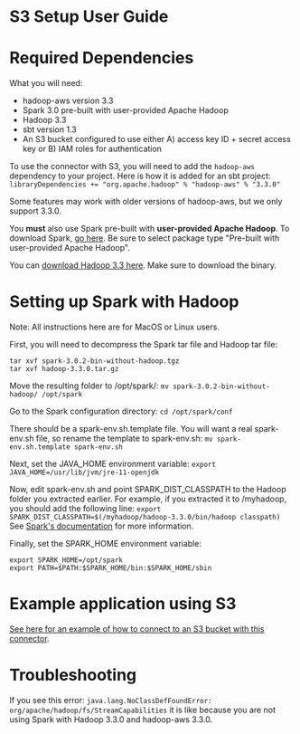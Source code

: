 # S3 Setup User Guide

# Required Dependencies
What you will need:
- hadoop-aws version 3.3
- Spark 3.0 pre-built with user-provided Apache Hadoop
- Hadoop 3.3
- sbt version 1.3
- An S3 bucket configured to use either A) access key ID + secret access key or B) IAM roles for authentication

To use the connector with S3, you will need to add the `hadoop-aws` dependency to your project. Here is how it is added for an sbt project:
```libraryDependencies += "org.apache.hadoop" % "hadoop-aws" % "3.3.0"```

Some features may work with older versions of hadoop-aws, but we only support 3.3.0.

You **must** also use Spark pre-built with **user-provided Apache Hadoop**. To download Spark, [go here](https://spark.apache.org/downloads.html). Be sure to select package type "Pre-built with user-provided Apache Hadoop".

You can [download Hadoop 3.3 here](https://hadoop.apache.org/releases.html). Make sure to download the binary.

# Setting up Spark with Hadoop
Note: All instructions here are for MacOS or Linux users.

First, you will need to decompress the Spark tar file and Hadoop tar file:
```
tar xvf spark-3.0.2-bin-without-hadoop.tgz
tar xvf hadoop-3.3.0.tar.gz
```

Move the resulting folder to /opt/spark/:
`mv spark-3.0.2-bin-without-hadoop/ /opt/spark`

Go to the Spark configuration directory:
`cd /opt/spark/conf`

There should be a spark-env.sh.template file. You will want a real spark-env.sh file, so rename the template to spark-env.sh:
`mv spark-env.sh.template spark-env.sh`

Next, set the JAVA_HOME environment variable:
`export JAVA_HOME=/usr/lib/jvm/jre-11-openjdk`

Now, edit spark-env.sh and point SPARK_DIST_CLASSPATH to the Hadoop folder you extracted earlier. For example, if you extracted it to /myhadoop, you should add the following line:
`export SPARK_DIST_CLASSPATH=$(/myhadoop/hadoop-3.3.0/bin/hadoop classpath)`
See [Spark's documentation](http://spark.apache.org/docs/latest/hadoop-provided.html) for more information.

Finally, set the SPARK_HOME environment variable:
```
export SPARK_HOME=/opt/spark
export PATH=$PATH:$SPARK_HOME/bin:$SPARK_HOME/sbin
```
# Example application using S3
[See here for an example of how to connect to an S3 bucket with this connector](https://github.com/vertica/spark-connector/tree/main/examples/s3-example).

# Troubleshooting
If you see this error:
```java.lang.NoClassDefFoundError: org/apache/hadoop/fs/StreamCapabilities```
it is like because you are not using Spark with Hadoop 3.3.0 and hadoop-aws 3.3.0.